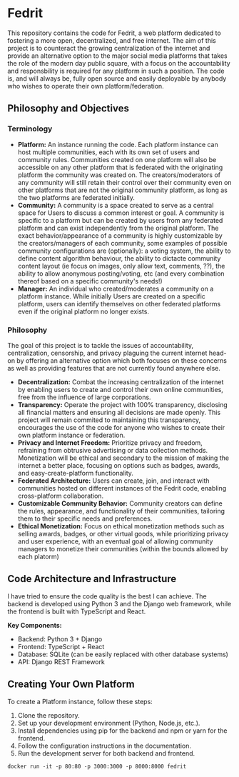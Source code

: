 # Fedrit

This repository contains the code for Fedrit, a web platform dedicated to fostering a more open, decentralized, and free internet. The aim of this project is to counteract the growing centralization of the internet and provide an alternative option to the major social media platforms that takes the role of the modern day public square, with a focus on the accountability and responsbility is required for any platform in such a position. The code is, and will always be, fully open source and easily deployable by anybody who wishes to operate their own platform/federation.

## Philosophy and Objectives

### Terminology

- **Platform:** An instance running the code. Each platform instance can host multiple communities, each with its own set of users and community rules. Communities created on one platform will also be accessible on any other platform that is federated with the originating platform the community was created on. The creators/moderators of any community will still retain their control over their community even on other platforms that are not the original community platform, as long as the two platforms are federated initially.
- **Community:** A community is a space created to serve as a central space for Users to discuss a common interest or goal. A community is specific to a platform but can be created by users from any federated platform and can exist independently from the original platform. The exact behavior/appearance of a community is highly customizable by the creators/managers of each community, some examples of possible community configurations are (optionally): a voting system, the ability to define content algorithm behaviour, the ability to dictacte community content layout (ie focus on images, only allow text, comments, ??), the ability to allow anonymous posting/voting, etc (and every combination thereof based on a specific community's needs!)
- **Manager:** An individual who created/moderates a community on a platform instance. While initially Users are created on a specific platform, users can identify themselves on other federated platforms even if the original platform no longer exists.


### Philosophy

The goal of this project is to tackle the issues of accountability, centralization, censorship, and privacy plaguing the current internet head-on by offering an alternative option which both focuses on these concerns as well as providing features that are not currently found anywhere else.

- **Decentralization:** Combat the increasing centralization of the internet by enabling users to create and control their own online communities, free from the influence of large corporations.
- **Transparency:** Operate the project with 100% transparency, disclosing all financial matters and ensuring all decisions are made openly. This project will remain commited to maintaining this transparency, encourages the use of the code for anyone who wishes to create their own platform instance or federation.
- **Privacy and Internet Freedom:** Prioritize privacy and freedom, refraining from obtrusive advertising or data collection methods. Monetization will be ethical and secondary to the mission of making the internet a better place, focusing on options such as badges, awards, and easy-create-platform functionality.
- **Federated Architecture:** Users can create, join, and interact with communities hosted on different instances of the Fedrit code, enabling cross-platform collaboration.
- **Customizable Community Behavior:** Community creators can define the rules, appearance, and functionality of their communities, tailoring them to their specific needs and preferences.
- **Ethical Monetization:** Focus on ethical monetization methods such as selling awards, badges, or other virtual goods, while prioritizing privacy and user experience, with an eventual goal of allowing community managers to monetize their communities (within the bounds allowed by each platorm)

## Code Architecture and Infrastructure

I have tried to ensure the code quality is the best I can achieve. The backend is developed using Python 3 and the Django web framework, while the frontend is built with TypeScript and React.

**Key Components:**

- Backend: Python 3 + Django
- Frontend: TypeScript + React
- Database: SQLite (can be easily replaced with other database systems)
- API: Django REST Framework

## Creating Your Own Platform

To create a Platform instance, follow these steps:

1. Clone the repository.
2. Set up your development environment (Python, Node.js, etc.).
3. Install dependencies using pip for the backend and npm or yarn for the frontend.
4. Follow the configuration instructions in the documentation.
5. Run the development server for both backend and frontend.

```
docker run -it -p 80:80 -p 3000:3000 -p 8000:8000 fedrit
```
